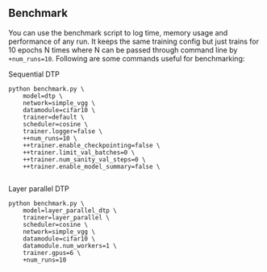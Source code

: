 ## Benchmark 

You can use the benchmark script to log time, memory usage and performance of any run. It keeps the same training config but just trains for 10 epochs N times where N can be passed through command line by `+num_runs=10`. Following are some commands useful for benchmarking:


Sequential DTP
```
python benchmark.py \
    model=dtp \
    network=simple_vgg \
    datamodule=cifar10 \
    trainer=default \
    scheduler=cosine \
    trainer.logger=false \
    ++num_runs=10 \
    ++trainer.enable_checkpointing=false \
    ++trainer.limit_val_batches=0 \
    ++trainer.num_sanity_val_steps=0 \
    ++trainer.enable_model_summary=false \
    
```


Layer parallel DTP
```
python benchmark.py \
    model=layer_parallel_dtp \
    trainer=layer_parallel \
    scheduler=cosine \
    network=simple_vgg \
    datamodule=cifar10 \
    datamodule.num_workers=1 \
    trainer.gpus=6 \
    +num_runs=10
```